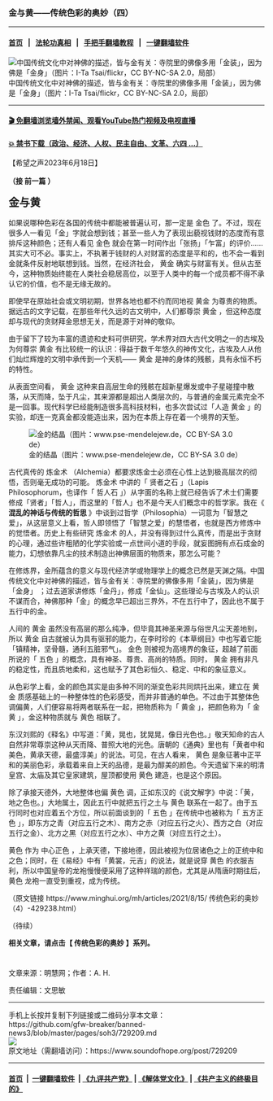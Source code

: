 ### 金与黄——传统色彩的奥妙（四）
------------------------

#### [首页](https://github.com/gfw-breaker/banned-news3/blob/master/README.md) &nbsp;&nbsp;|&nbsp;&nbsp; [法轮功真相](https://github.com/begood0513/basic/blob/master/README.md)  &nbsp;&nbsp;|&nbsp;&nbsp; [手把手翻墙教程](https://github.com/gfw-breaker/guides/wiki)  &nbsp;&nbsp;|&nbsp;&nbsp; [一键翻墙软件](https://github.com/gfw-breaker/nogfw/blob/master/README.md)  



<div><img alt="中国传统文化中对神佛的描述，皆与金有关：寺院里的佛像多用「金装」，因为佛是「金身」（图片：I-Ta Tsai/flickr，CC BY-NC-SA 2.0，局部）" src="https://img.soundofhope.org/2023-06/1687103016348.jpg"/>
<br/><figcaption class="caption">
 中国传统文化中对神佛的描述，皆与金有关：寺院里的佛像多用「金装」，因为佛是「金身」（图片：I-Ta Tsai/flickr，CC BY-NC-SA 2.0，局部）
</figcaption></div><hr/>

#### [ 🎬  免翻墙浏览墙外禁闻、观看YouTube热门视频及电视直播](https://github.com/gfw-breaker/HelloWorld)

#### [ 💥  禁书下载（政治、经济、人权、民主自由、文革、六四 ...）](https://github.com/gfw-breaker/books/blob/master/README.md)

<div><div class="Content__Wrapper sc-1bvya0-0 elmmKw article_body" data-checkusr="" itemprop="articleBody">
 <div id="post_place_1">
 </div>
 <p class="meta-top">
  <span class="meta">
   【希望之声2023年6月18日】
  </span>
 </p>
 <p style="border:0px;text-align:start;padding:0px;margin-top:16px;margin-bottom:16px">
  <strong>
   （接
   <ok href="https://www.soundofhope.org/post/729191?lang=b5">
    前一篇
   </ok>
   ）
  </strong>
 </p>
 <h2 style="border:0px;text-align:start;padding:0px;margin-top:16px;margin-bottom:16px">
  <ok href="/term/879653">
   金与黄
  </ok>
 </h2>
 <p>
  如果说哪种色彩在各国的传统中都能被普遍认可，那一定是
  <ok href="/term/625167">
   金色
  </ok>
  了。不过，现在很多人一看见「金」字就会想到钱；甚至一些人为了表现出藐视钱财的态度而有意排斥这种颜色；还有人看见
  <ok href="/term/625167">
   金色
  </ok>
  就会在第一时间作出「张扬」「乍富」的评价……其实大可不必。事实上，不执著于钱财的人对财富的态度是平和的，也不会一看到金就条件反射地联想到钱。当然，在经济社会，
  <ok href="/term/10479">
   黄金
  </ok>
  确实与财富有关。但从古至今，这种物质始终能在人类社会稳居高位，以至于人类中的每一个成员都不得不承认它的价值，也不是无缘无故的。
 </p>
 <p>
  即使早在原始社会或文明初期，世界各地也都不约而同地视
  <ok href="/term/10479">
   黄金
  </ok>
  为尊贵的物质。据远古的文字记载，在那些年代久远的古文明中，人们都尊崇
  <ok href="/term/10479">
   黄金
  </ok>
  ，但这种态度却与现代的贪财拜金思想无关，而是源于对神的敬仰。
 </p>
 <p>
  由于留下了较为丰富的遗迹和史料可供研究，学术界对四大古代文明之一的古埃及为何尊崇
  <ok href="/term/10479">
   黄金
  </ok>
  有比较统一的认识：得益于数千年悠久的神传文化，古埃及人从他们灿烂辉煌的文明中承传到一个天机——
  <ok href="/term/10479">
   黄金
  </ok>
  是神的身体的残骸，具有永恒不朽的特性。
 </p>
 <p>
  从表面空间看，
  <ok href="/term/10479">
   黄金
  </ok>
  这种来自高层生命的残骸在超新星爆发或中子星碰撞中散落，从天而降，坠于凡尘，其来源都是超出人类层次的，与普通的金属元素完全不是一回事。现代科学已经能制造很多高科技材料，也多次尝试过「人造
  <ok href="/term/10479">
   黄金
  </ok>
  」的实验，却连一克真金都没能造出来，因为在本质上存在着一个境界的天堑。
 </p>
 <figure class="OImage__StyledFigure-sc-1lfley0-0 jWYblU">
  <img alt="金的结晶（图片：www.pse-mendelejew.de，CC BY-SA 3.0 de）" src="https://img.soundofhope.org/2023-06/gold-crystals-1687100166358.jpg"/>
  <br/><figcaption>
   金的结晶（图片：www.pse-mendelejew.de，CC BY-SA 3.0 de）
  </figcaption>
 </figure>
 <p>
  古代真传的
  <ok href="/term/61962">
   炼金术
  </ok>
  （Alchemia）都要求炼金士必须在心性上达到极高层次的彻悟，否则毫无成功的可能。
  <ok href="/term/61962">
   炼金术
  </ok>
  中讲的「
  <ok href="/term/879659">
   贤者之石
  </ok>
  」（Lapis Philosophorum，也译作「
  <ok href="/term/879662">
   哲人石
  </ok>
  」）从字面的名称上就已经告诉了术士们需要修成「贤者」「哲人」，而这里的「哲人」也不是今天人们概念中的哲学家。我在《
  <strong>
   <ok href="https://www.soundofhope.org/term/555725?lang=b5">
    混乱的神话与传统的哲思
   </ok>
  </strong>
  》中谈到过哲学（Philosophia）一词意为「智慧之爱」，从这层意义上看，哲人即领悟了「智慧之爱」的慧悟者，也就是西方修炼中的觉悟者。历史上有些研究
  <ok href="/term/61962">
   炼金术
  </ok>
  的人，并没有得到过什么真传，而是出于贪财的心理，通过些许粗陋的化学实验或一点世间小道的手段，就妄图拥有点石成金的能力，幻想依靠凡尘的技术制造出神佛层面的物质来，那怎么可能？
 </p>
 <p>
  在修炼界，金所蕴含的意义与现代经济学或物理学上的概念已然是天渊之隔。中国传统文化中对神佛的描述，皆与金有关：寺院里的佛像多用「金装」，因为佛是「金身」 ；过去道家讲修炼「金丹」，修成「金仙」。这些理论与古埃及人的认识不谋而合，神佛那种「金」的概念早已超出三界外，不在五行中了，因此也不属于五行中的金。
 </p>
 <p>
  人间的
  <ok href="/term/10479">
   黄金
  </ok>
  虽然没有高层的那么纯净，但毕竟其神圣来源与俗世凡尘天差地别，所以
  <ok href="/term/10479">
   黄金
  </ok>
  自古就被认为具有驱邪的能力，在李时珍的《本草纲目》中也写着它能「镇精神，坚骨髓，通利五脏邪气」。
  <ok href="/term/625167">
   金色
  </ok>
  则被视为高境界的象征，超越了前面所说的「
  <ok href="/term/30064">
   五色
  </ok>
  」的概念，具有神圣、尊贵、高尚的特质。同时，
  <ok href="/term/10479">
   黄金
  </ok>
  拥有非凡的稳定性，而且质地柔和，这也赋予了其色彩恒久、稳定、中和的象征意义。
 </p>
 <p>
  从色彩学上看，金的颜色其实是由多种不同的渐变色彩共同烘托出来，建立在
  <ok href="/term/10479">
   黄金
  </ok>
  质感基础上的一种整体性的色彩感受，而并非普通的单色。不过由于其整体色调偏黄，人们便容易将两者联系在一起，把物质称为「
  <ok href="/term/10479">
   黄金
  </ok>
  」，把颜色称为「
  <ok href="/term/879656">
   金黄
  </ok>
  」，金这种物质就与
  <ok href="/term/397831">
   黄色
  </ok>
  相联了。
 </p>
 <p>
  东汉刘熙的《释名》中写道：「黄，晃也，犹晃晃，像日光色也。」敬天知命的古人自然非常尊崇这种从天而降、普照大地的光色。唐朝的《通典》里也有「黄者中和美色，黄承天德，最盛淳美」的说法。可见，在古人看来，
  <ok href="/term/397831">
   黄色
  </ok>
  是象征著中正平和的美丽色彩，承载着来自上天的品德，是最为醇美的颜色。今天遗留下来的明清皇宫、太庙及其它皇家建筑，屋顶都使用
  <ok href="/term/397831">
   黄色
  </ok>
  建造，也是这个原因。
 </p>
 <p>
  除了承接天德外，大地整体也偏
  <ok href="/term/397831">
   黄色
  </ok>
  调，正如东汉的《说文解字》中说：「黄，地之色也。」大地属土，因此五行中就把五行之土与
  <ok href="/term/397831">
   黄色
  </ok>
  联系在一起了。由于五行同时也对应着五个方位，所以前面谈到的「
  <ok href="/term/30064">
   五色
  </ok>
  」在传统中也被称为「
  <ok href="/term/879665">
   五方正色
  </ok>
  」，即东方之青（对应五行之木）、南方之赤（对应五行之火）、西方之白（对应五行之金）、北方之黑（对应五行之水）、中方之黄（对应五行之土）。
 </p>
 <p>
  <ok href="/term/397831">
   黄色
  </ok>
  作为
  <ok href="/term/879668">
   中心正色
  </ok>
  ，上承天德，下接地德，因此被视为位居诸色之上的正统中和之色；同时，在《易经》中有「黄裳，元吉」的说法，就是说穿
  <ok href="/term/397831">
   黄色
  </ok>
  的衣服吉利，所以中国皇帝的龙袍慢慢便采用了这种祥瑞的颜色，尤其是从隋唐时期往后，
  <ok href="/term/397831">
   黄色
  </ok>
  龙袍一直受到重视，成为传统。
 </p>
 <p>
  （原文链接 https://www.minghui.org/mh/articles/2021/8/15/
  <ok href="/term/879413">
   传统色彩的奥妙
  </ok>
  （4）-429238.html）
 </p>
 <p>
  （待续）
 </p>
 <p>
  <strong>
   相关文章，请点击【
   <ok href="https://www.soundofhope.org/term/879413?lang=b5">
    传统色彩的奥妙
   </ok>
   】系列。
  </strong>
 </p>
 <h1>
 </h1>
 <p class="meta-btm">
  文章来源：明慧网；作者：A. H.
 </p>
 <p class="meta-btm">
  责任编辑：文思敏
 </p>
</div>
</div>
<hr/>
手机上长按并复制下列链接或二维码分享本文章：<br/>
https://github.com/gfw-breaker/banned-news3/blob/master/pages/soh3/729209.md <br/>
<a href='https://github.com/gfw-breaker/banned-news3/blob/master/pages/soh3/729209.md'><img src='https://github.com/gfw-breaker/banned-news3/blob/master/pages/soh3/729209.md.png'/></a> <br/>
原文地址（需翻墙访问）：https://www.soundofhope.org/post/729209


------------------------
#### [首页](https://github.com/gfw-breaker/banned-news3/blob/master/README.md) &nbsp;|&nbsp; [一键翻墙软件](https://github.com/gfw-breaker/nogfw/blob/master/README.md) &nbsp;| [《九评共产党》](https://github.com/gfw-breaker/9ping.md/blob/master/README.md#九评之一评共产党是什么) | [《解体党文化》](https://github.com/gfw-breaker/jtdwh.md/blob/master/README.md) | [《共产主义的终极目的》](https://github.com/gfw-breaker/gczydzjmd.md/blob/master/README.md)


<img src='http://gfw-breaker.win/banned-news3/pages/soh3/729209.md' width='0px' height='0px'/>
